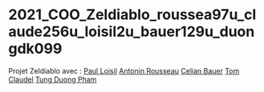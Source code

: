 # 2021_COO_Zeldiablo_roussea97u_claude256u_loisil2u_bauer129u_duongdk099
Projet Zeldiablo
avec : 
[Paul Loisil](https://github.com/FurWaz)
[Antonin Rousseau](https://github.com/toxicbloud)
[Celian Bauer](https://github.com/Celian68)
[Tom Claudel](https://github.com/Talluan)
[Tung Duong Pham](https://github.com/duongdk099)